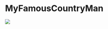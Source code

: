 # MyFamousCountryMan
<img src="https://img.shields.io/github/license/IT-cube-Kaliningrad/MyFamousCountryMan?label=License">
